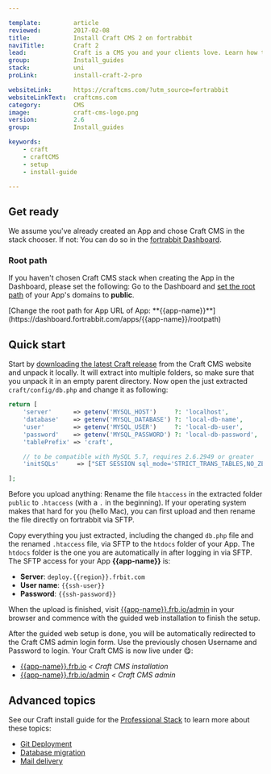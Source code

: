 ```yaml
---

template:         article
reviewed:         2017-02-08
title:            Install Craft CMS 2 on fortrabbit
naviTitle:        Craft 2
lead:             Craft is a CMS you and your clients love. Learn how to deploy Craft using Git on fortrabbit.
group:            Install_guides
stack:            uni
proLink:          install-craft-2-pro

websiteLink:      https://craftcms.com/?utm_source=fortrabbit
websiteLinkText:  craftcms.com
category:         CMS
image:            craft-cms-logo.png
version:          2.6
group:            Install_guides

keywords:
    - craft
    - craftCMS
    - setup
    - install-guide

---
```



## Get ready

We assume you've already created an App and chose Craft CMS in the stack chooser. If not: You can do so in the [fortrabbit Dashboard](/dashboard).

### Root path

If you haven't chosen Craft CMS stack when creating the App in the Dashboard, please set the following: Go to the Dashboard and [set the root path](/app#toc-root-path) of your App's domains to **public**.

<div markdown="1" data-user="known">
[Change the root path for App URL of App: **{{app-name}}**](https://dashboard.fortrabbit.com/apps/{{app-name}}/rootpath)
</div>


## Quick start

Start by [downloading the latest Craft release](https://craftcms.com/) from the Craft CMS website and unpack it locally. It will extract into multiple folders, so make sure that you unpack it in an empty parent directory. Now open the just extracted `craft/config/db.php` and change it as following:

```php
return [
	'server'      => getenv('MYSQL_HOST')     ?: 'localhost',
	'database'    => getenv('MYSQL_DATABASE') ?: 'local-db-name',
	'user'        => getenv('MYSQL_USER')     ?: 'local-db-user',
	'password'    => getenv('MYSQL_PASSWORD') ?: 'local-db-password',
	'tablePrefix' => 'craft',

	// to be compatible with MySQL 5.7, requires 2.6.2949 or greater
	'initSQLs'     => ["SET SESSION sql_mode='STRICT_TRANS_TABLES,NO_ZERO_IN_DATE,NO_ZERO_DATE,ERROR_FOR_DIVISION_BY_ZERO,NO_AUTO_CREATE_USER,NO_ENGINE_SUBSTITUTION';"],

];
```

Before you upload anything: Rename the file `htaccess` in the extracted folder `public` to `.htaccess` (with a `.` in the beginning). If your operating system makes that hard for you (hello Mac), you can first upload and then rename the file directly on fortrabbit via SFTP.

Copy everything you just extracted, including the changed `db.php` file and the renamed `.htaccess` file, via SFTP to the `htdocs` folder of your App. The `htdocs` folder is the one you are automatically in after logging in via SFTP. The SFTP access for your App **{{app-name}}** is:

* **Server**: `deploy.{{region}}.frbit.com`
* **User name**: `{{ssh-user}}`
* **Password**: `{{ssh-password}}`

When the upload is finished, visit [{{app-name}}.frb.io/admin](https://{{app-name}}.frb.io/admin) in your browser and commence with the guided web installation to finish the setup.

After the guided web setup is done, you will be automatically redirected to the Craft CMS admin login form. Use the previously chosen Username and Password to login. Your Craft CMS is now live under 😋:

* [{{app-name}}.frb.io](https://{{app-name}}.frb.io) _< Craft CMS installation_
* [{{app-name}}.frb.io/admin](https://{{app-name}}.frb.io/admin) _< Craft CMS admin_


## Advanced topics

See our Craft install guide for the [Professional Stack](/app-pro) to learn more about these topics:

* [Git Deployment](/install-craft-2-pro#toc-deploy-with-git)
* [Database migration](/install-craft-2-pro#toc-database-migration)
* [Mail delivery](/install-craft-2-pro#toc-sending-mail)



<!-- TODO: write on how to customize it -->
<!-- TODO: hint or example to install with wget via SSH  -->
